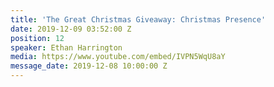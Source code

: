 ```yaml
---
title: 'The Great Christmas Giveaway: Christmas Presence'
date: 2019-12-09 03:52:00 Z
position: 12
speaker: Ethan Harrington
media: https://www.youtube.com/embed/IVPN5WqU8aY
message_date: 2019-12-08 10:00:00 Z
---
```


